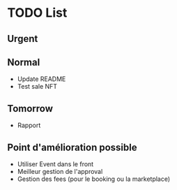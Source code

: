 # TODO List

## Urgent

## Normal

* Update README
* Test sale NFT

## Tomorrow

* Rapport

## Point d'amélioration possible

* Utiliser Event dans le front
* Meilleur gestion de l'approval
* Gestion des fees (pour le booking ou la marketplace)
